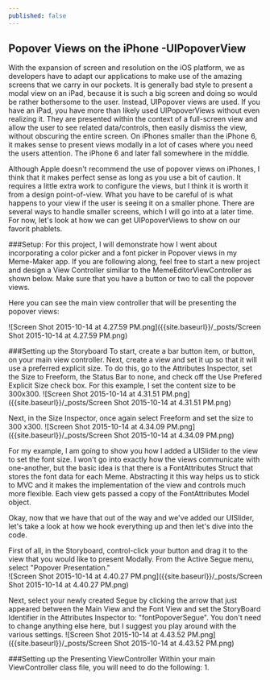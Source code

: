 ```yaml
---
published: false
---
```


## Popover Views on the iPhone -UIPopoverView

With the expansion of screen and resolution on the iOS platform, we as developers have to adapt our applications to make use of the amazing screens that we carry in our pockets.  It is generally bad style to present a modal view on an iPad, because it is such a big screen and doing so would be rather bothersome to the user.  Instead, UIPopover views are used.  If you have an iPad, you have more than likely used UIPopoverViews without even realizing it.  They are presented within the context of a full-screen view and allow the user to see related data/controls, then easily dismiss the view, without obscuring the entire screen.  On iPhones smaller than the iPhone 6, it makes sense to present views modally in a lot of cases where you need the users attention.  The iPhone 6 and later fall somewhere in the middle.  

Although Apple doesn't recommend the use of popover views on iPhones, I think that it makes perfect sense as long as you use a bit of caution.  It requires a little extra work to configure the views, but I think it is worth it from a design point-of-view.  What you have to be careful of is what happens to your view if the user is seeing it on a smaller phone.  There are several ways to handle smaller screens, which I will go into at a later time.  For now, let's look at how we can get UIPopoverViews to show on our favorit phablets.

###Setup:
For this project, I will demonstrate how I went about incorporating a color picker and a font picker in Popover views in my Meme-Maker app.  If you are following along, feel free to start a new project and design a View Controller similiar to the MemeEditorViewController as shown below.  Make sure that you have a button or two to call the popover views.

Here you can see the main view controller that will be presenting the popover views:

![Screen Shot 2015-10-14 at 4.27.59 PM.png]({{site.baseurl}}/_posts/Screen Shot 2015-10-14 at 4.27.59 PM.png)

###Setting up the Storyboard
To start, create a bar button item, or button, on your main view controller.  Next, create a view and set it up so that it will use a preferred explicit size.  To do this, go to the Attributes Inspector, set the Size to Freeform, the Status Bar to none, and check off the Use Prefered Explicit Size check box.  For this example, I set the content size to be 300x300. 
![Screen Shot 2015-10-14 at 4.31.51 PM.png]({{site.baseurl}}/_posts/Screen Shot 2015-10-14 at 4.31.51 PM.png)
 
 Next, in the Size Inspector, once again select Freeform and set the size to 300 x300.
 ![Screen Shot 2015-10-14 at 4.34.09 PM.png]({{site.baseurl}}/_posts/Screen Shot 2015-10-14 at 4.34.09 PM.png)

For my example, I am going to show you how I added a UISlider to the view to set the font size.  I won't go into exactly how the views communicate with one-another, but the basic idea is that there is a FontAttributes Struct that stores the font data for each Meme.  Abstracting it this way helps us to stick to MVC and it makes the implementation of the view and controls much more flexible.  Each view gets passed a copy of the FontAttributes Model object.

Okay, now that we have that out of the way and we've added our UISlider, let's take a look at how we hook everything up and then let's dive into the code.

First of all, in the Storyboard, control-click your button and drag it to the view that you would like to present Modally. From the Active Segue menu, select "Popover Presentation."  
![Screen Shot 2015-10-14 at 4.40.27 PM.png]({{site.baseurl}}/_posts/Screen Shot 2015-10-14 at 4.40.27 PM.png)

Next, select your newly created Segue by clicking the arrow that just appeared between the Main View and the Font View and set the StoryBoard Identifier in the Attributes Inspector to: "fontPopoverSegue".  You don't need to change anything else here, but I suggest you play around with the various settings.
![Screen Shot 2015-10-14 at 4.43.52 PM.png]({{site.baseurl}}/_posts/Screen Shot 2015-10-14 at 4.43.52 PM.png)

###Setting up the Presenting ViewController
Within your main ViewController class file, you will need to do the following:
1. 